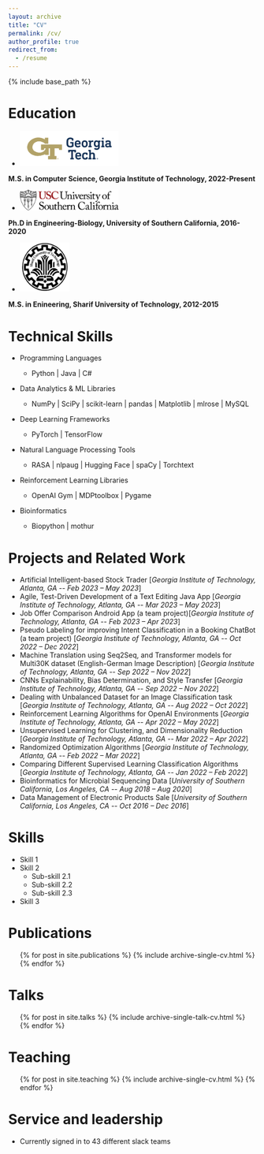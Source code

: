 ```yaml
---
layout: archive
title: "CV"
permalink: /cv/
author_profile: true
redirect_from:
  - /resume
---
```


{% include base_path %}

Education
======

- <img src="/images/GT_logo.png" alt="USC" width="200px"> 
**M.S. in Computer Science, Georgia Institute of Technology, 2022-Present**


- <img src="/images/usc_logo.png" alt="USC" width="200px"> 
**Ph.D in Engineering-Biology, University of Southern California, 2016-2020**



- <img src="/images/sharif_logo.png" alt="SUT" height="100" width="100"> 
**M.S. in Enineering, Sharif University of Technology, 2012-2015**
  

Technical Skills
======
* Programming Languages
  * Python  \|  Java  \|  C#


* Data Analytics & ML Libraries
  * NumPy  \|  SciPy  \|  scikit-learn  \|  pandas  \|  Matplotlib  \|  mlrose  \|  MySQL

* Deep Learning Frameworks
  * PyTorch  \|  TensorFlow


* Natural Language Processing Tools
  * RASA  \|  nlpaug  \|  Hugging Face  \|  spaCy  \|  Torchtext


* Reinforcement Learning Libraries
  * OpenAI Gym  \|  MDPtoolbox  \|  Pygame


* Bioinformatics
  * Biopython  \|  mothur


Projects and Related Work
======

* Artificial Intelligent-based Stock Trader [*Georgia Institute of Technology, Atlanta, GA -- Feb 2023 – May 2023*]
* Agile, Test-Driven Development of a Text Editing Java App [*Georgia Institute of Technology, Atlanta, GA -- Mar 2023 – May 2023*] 
* Job Offer Comparison Android App (a team project)[*Georgia Institute of Technology, Atlanta, GA -- Feb 2023 – Apr 2023*]
* Pseudo Labeling for improving Intent Classification in a Booking ChatBot (a team project) [*Georgia Institute of Technology, Atlanta, GA -- Oct 2022 – Dec 2022*]
* Machine Translation using Seq2Seq, and Transformer models for Multi30K dataset (English-German Image Description) [*Georgia Institute of Technology, Atlanta, GA -- Sep 2022 – Nov 2022*]
* CNNs Explainability, Bias Determination, and Style Transfer [*Georgia Institute of Technology, Atlanta, GA -- Sep 2022 – Nov 2022*]
* Dealing with Unbalanced Dataset for an Image Classification task [*Georgia Institute of Technology, Atlanta, GA -- Aug 2022 – Oct 2022*]
* Reinforcement Learning Algorithms for OpenAI Environments [*Georgia Institute of Technology, Atlanta, GA -- Apr 2022 – May 2022*]
* Unsupervised Learning for Clustering, and Dimensionality Reduction [*Georgia Institute of Technology, Atlanta, GA -- Mar 2022 – Apr 2022*]
* Randomized Optimization Algorithms [*Georgia Institute of Technology, Atlanta, GA -- Feb 2022 – Mar 2022*]
* Comparing Different Supervised Learning Classification Algorithms [*Georgia Institute of Technology, Atlanta, GA -- Jan 2022 – Feb 2022*]
* Bioinformatics for Microbial Sequencing Data [*University of Southern California, Los Angeles, CA -- Aug 2018 – Aug 2020*]
* Data Management of Electronic Products Sale [*University of Southern California, Los Angeles, CA -- Oct 2016 – Dec 2016*]












  
Skills
======
* Skill 1
* Skill 2
  * Sub-skill 2.1
  * Sub-skill 2.2
  * Sub-skill 2.3
* Skill 3

Publications
======
  <ul>{% for post in site.publications %}
    {% include archive-single-cv.html %}
  {% endfor %}</ul>
  
Talks
======
  <ul>{% for post in site.talks %}
    {% include archive-single-talk-cv.html %}
  {% endfor %}</ul>
  
Teaching
======
  <ul>{% for post in site.teaching %}
    {% include archive-single-cv.html %}
  {% endfor %}</ul>
  
Service and leadership
======
* Currently signed in to 43 different slack teams
